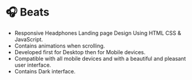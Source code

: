 # 🎧 Beats
- Responsive Headphones Landing page Design Using HTML CSS &amp; JavaScript.
- Contains animations when scrolling.
- Developed first for Desktop then for Mobile devices.
- Compatible with all mobile devices and with a beautiful and pleasant user interface.
- Contains Dark interface.
